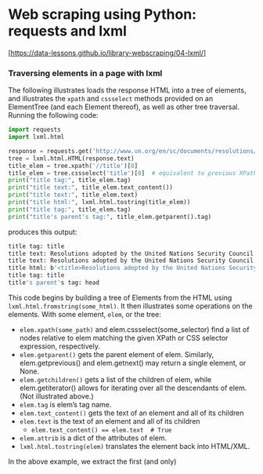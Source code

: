 Web scraping using Python: requests and lxml
===

[https://data-lessons.github.io/library-webscraping/04-lxml/]

### Traversing elements in a page with lxml
The following illustrates loads the response HTML into a tree of elements, and illustrates the `xpath` and `cssselect` methods provided on an ElementTree (and each Element thereof), as well as other tree traversal. Running the following code:

```python
import requests
import lxml.html

response = requests.get('http://www.un.org/en/sc/documents/resolutions/2016.shtml')
tree = lxml.html.HTML(response.text)
title_elem = tree.xpath('//title')[0]
title_elem = tree.cssselect('title')[0]  # equivalent to previous XPath
print("title tag:", title_elem.tag)
print("title text:", title_elem.text_content())
print("title text:", title_elem.text)
print("title html:", lxml.html.tostring(title_elem))
print("title tag:", title_elem.tag)
print("title's parent's tag:", title_elem.getparent().tag)
```

produces this output:

```bash
title tag: title
title text: Resolutions adopted by the United Nations Security Council in 2016
title text: Resolutions adopted by the United Nations Security Council in 2016
title html: b'<title>Resolutions adopted by the United Nations Security Council in 2016</title>&#13;\n'
title tag: title
title's parent's tag: head
```


This code begins by building a tree of Elements from the HTML using `lxml.html.fromstring(some_html)`. It then illustrates some operations on the elements. With some element, `elem`, or the tree:

* `elem.xpath(some_path)` and elem.cssselect(some_selector) find a list of nodes relative to elem matching the given XPath or CSS selector expression, respectively.
* `elem.getparent()` gets the parent element of elem. Similarly, elem.getprevious() and elem.getnext() may return a single element, or None.
* `elem.getchildren()` gets a list of the children of elem, while elem.getiterator() allows for iterating over all the descendants of elem. (Not illustrated above.)
* `elem.tag` is elem’s tag name.
* `elem.text_content()` gets the text of an element and all of its children
* `elem.text` is the text of an element and all of its children
    - `elem.text_content() == elem.text  # True`
* `elem.attrib` is a dict of the attributes of elem.
* `lxml.html.tostring(elem)` translates the element back into HTML/XML.

In the above example, we extract the first (and only) <title> element from the page, show its text, etc., and do the same for its parent, the <head> node. When we print the text of that parent node, we see that it consists of two blank lines. Why?

Apart from basic features of Python, these are all the tools we should need.


### PhantomJS 截图
```python
import base64
import sys
import pyocr
from StringIO import StringIO
from selenium import webdriver
from selenium.webdriver.common.desired_capabilities import DesiredCapabilities
from PIL import Image

driver = webdriver.Remote(
    command_executor='http://10.10.10.140:8910',
    desired_capabilities=DesiredCapabilities.PHANTOMJS)

driver.get('目标网址')


# 获取元素位置
element = driver.find_element_by_class_name('conttxt')
location = element.location
size = element.size

# 计算出元素位置图像坐标
img = Image.open(StringIO(base64.decodestring(driver.get_screenshot_as_base64())))
driver.quit()
left = location['x']
top = location['y']
right = location['x'] + size['width']
bottom = location['y'] + size['height']
img = img.crop((int(left), int(top), int(right), int(bottom)))
# img.save('screenshot.png') 是否保存图像


# 利用pyocr库 推荐引擎tesseract进行图像识别
tools = pyocr.get_available_tools()[:]
print tools[0].image_to_string(img,lang='chi_sim')

# from: https://www.cplusplus.me/2624.html
```

